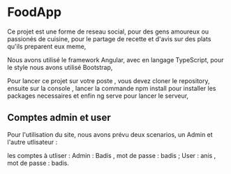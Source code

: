 # FoodApp

Ce projet est une forme de reseau social, pour des gens amoureux ou passionés de cuisine, pour le partage de recette et d'avis sur des plats qu'ils preparent eux meme,

Nous avons utilisé le framework Angular, avec en langage TypeScript, pour le style nous avons utilisé Bootstrap,

Pour lancer ce projet sur votre poste , vous devez cloner le repository, ensuite sur la console , lancer la commande npm install pour installer les packages necessaires et enfin ng serve pour lancer le serveur,

## Comptes admin et user

Pour l'utilisation du site, nous avons prévu deux scenarios, un Admin et l'autre utlisateur  : 

les comptes à utliser : 
Admin : Badis , mot de passe : badis ; 
User : anis , mot de passe : badis.

